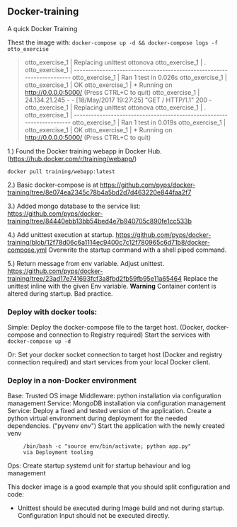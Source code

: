 ## Docker-training
A quick Docker Training

Thest the image with:
```docker-compose up -d && docker-compose logs -f otto_exercise```
> otto_exercise_1  | Replacing unittest ottonova
> otto_exercise_1  | .
> otto_exercise_1  | ----------------------------------------------------------------------
> otto_exercise_1  | Ran 1 test in 0.026s
> otto_exercise_1  |
> otto_exercise_1  | OK
> otto_exercise_1  |  * Running on http://0.0.0.0:5000/ (Press CTRL+C to quit)
> otto_exercise_1  | 24.134.21.245 - - [18/May/2017 19:27:25] "GET / HTTP/1.1" 200 -
> otto_exercise_1  | Replacing unittest ottonova
> otto_exercise_1  | .
> otto_exercise_1  | ----------------------------------------------------------------------
> otto_exercise_1  | Ran 1 test in 0.019s
> otto_exercise_1  |
> otto_exercise_1  | OK
> otto_exercise_1  |  * Running on http://0.0.0.0:5000/ (Press CTRL+C to quit)

1.) Found the Docker training webapp in Docker Hub. (https://hub.docker.com/r/training/webapp/)

```docker pull training/webapp:latest```


2.) Basic docker-compose is at https://github.com/pyps/docker-training/tree/8e074ea2345c78b4a5bd2d7d463220e844faa2f7


3.) Added mongo database to the service list: https://github.com/pyps/docker-training/tree/84440ebb13bb54bed4e7b940705c890fe1cc533b


4.) Add unittest execution at startup. https://github.com/pyps/docker-training/blob/12f78d06c6a1114ec9400c7c12f780965c6d71b8/docker-compose.yml
Overwrite the startup command with a shell piped command.


5.) Return message from env variable. Adjust unittest. https://github.com/pyps/docker-training/tree/23ad17e741693fcf3a8fbd2fb59fb95e11a65464
Replace the unittest inline with the given Env variable.
**Warning** Container content is altered during startup. Bad practice.


### Deploy with docker tools:

Simple:
Deploy the docker-compose file to the target host. (Docker, docker-compose and connection to Registry required)
Start the services with ```docker-compose up -d```

Or:
Set your docker socket connection to target host (Docker and registry connection required) and start services from your local Docker client.


### Deploy in a non-Docker environment

Base: Trusted OS image
Middleware: python installation via configuration management
Service: MongoDB installation via configuration management
Service: Deploy a fixed and tested version of the application. Create a python virtual environment during deployment for the needed dependencies. ("pyvenv env")
         Start the application with the newly created venv

         /bin/bash -c "source env/bin/activate; python app.py"
         via Deployment tooling
Ops: Create startup systemd unit for startup behaviour and log management


This docker image is a good example that you should split configuration and code:
* Unittest should be executed during Image build and not during startup.
 Configuration Input should not be executed directly.
